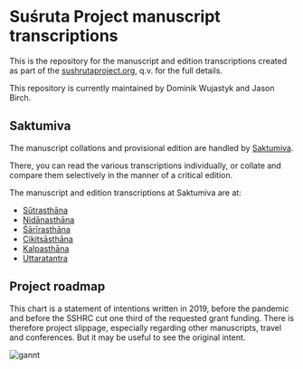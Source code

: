 # Suśruta Project manuscript transcriptions

This is the repository for the manuscript and edition transcriptions created as part of the [sushrutaproject.org](http://sushrutaproject.org), q.v. for the full details.


This repository is currently maintained by Dominik Wujastyk and Jason Birch. 

## Saktumiva

The manuscript collations and provisional edition are handled by [Saktumiva](https://saktumiva.org/wiki/wujastyk/susrutasamhita/start).

There, you can read the various transcriptions individually, or collate and compare them selectively in the manner of a critical edition.

The manuscript and edition transcriptions at Saktumiva are at:

* [Sūtrasthāna](https://saktumiva.org/wiki/wujastyk/susrutasamhita/01-su.su/01-su-vulgate-edition)
* [Nidānasthāna](https://saktumiva.org/wiki/wujastyk/susrutasamhita/02-su.ni/02-ni-vulgate-edition)
* [Śārīrasthāna](https://saktumiva.org/wiki/wujastyk/susrutasamhita/03-su.sa/03-za-vulgate-edition)
* [Cikitsāsthāna](https://saktumiva.org/wiki/wujastyk/susrutasamhita/04-su.ci/04-ci-vulgate-edition)
* [Kalpasthāna](https://saktumiva.org/wiki/wujastyk/susrutasamhita/05-su.ka/05-ka-vulgate-edition)
* [Uttaratantra](https://saktumiva.org/wiki/wujastyk/susrutasamhita/06-su.ut/06-ut-vulgate-edition)


## Project roadmap

This chart is a statement of intentions written in 2019, before the pandemic and before the SSHRC cut one third of the requested grant funding.  There is therefore project slippage, especially regarding other manuscripts, travel and conferences.  But it may be useful to see the original intent. 

![gannt](https://user-images.githubusercontent.com/762246/127780310-8578546a-a707-4499-9f14-c2d1fefb2605.png)
